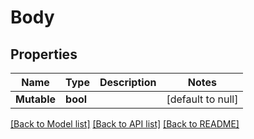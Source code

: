 # Body

## Properties
Name | Type | Description | Notes
------------ | ------------- | ------------- | -------------
**Mutable** | **bool** |  | [default to null]

[[Back to Model list]](../README.md#documentation-for-models) [[Back to API list]](../README.md#documentation-for-api-endpoints) [[Back to README]](../README.md)


